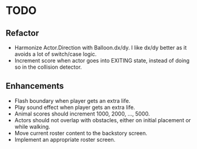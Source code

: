 # TODO

## Refactor
- Harmonize Actor.Direction with Balloon.dx/dy. I like dx/dy better as it avoids a lot of switch/case logic.
- Increment score when actor goes into EXITING state, instead of doing so in the collision detector.

## Enhancements
- Flash boundary when player gets an extra life.
- Play sound effect when player gets an extra life.
- Animal scores should increment 1000, 2000, ..., 5000.
- Actors should not overlap with obstacles, either on initial placement or while walking.
- Move current roster content to the backstory screen.
- Implement an appropriate roster screen.
